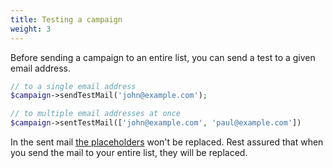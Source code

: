 ```yaml
---
title: Testing a campaign
weight: 3
---
```


Before sending a campaign to an entire list, you can send a test to a given email address.

```php
// to a single email address
$campaign->sendTestMail('john@example.com');

// to multiple email addresses at once
$campaign->sentTestMail(['john@example.com', 'paul@example.com'])
```

In the sent mail [the placeholders](/docs/laravel-mailcoach/v4/campaigns/creating-a-campaign#setting-the-content-and-using-placeholders) won't be replaced. Rest assured that when you send the mail to your entire list, they will be replaced.
